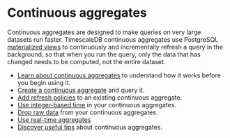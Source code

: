 # Continuous aggregates
Continuous aggregates are designed to make queries on very large datasets run
faster. TimescaleDB continuous aggregates use
PostgreSQL [materialized views][postgres-materialized-views] to continuously and
incrementally refresh a query in the background, so that when you run the query,
only the data that has changed needs to be computed, not the entire dataset.

*   [Learn about continuous aggregates][about-caggs] to understand how it works
    before you begin using it.
*   [Create a continuous aggregate][cagg-create] and query it.
*   [Add refresh policies][cagg-autorefresh] to an existing continuous aggregate.
*   [Use integer-based time][cagg-integer-time] in your continuous aggregates.
*   [Drop raw data][cagg-drop-raw] from your continuous aggregates.
*   [Use real-time aggregates][cagg-realtime]
*   [Discover useful tips][cagg-best-practice] about continuous aggregates.


[postgres-materialized-views]: https://www.postgresql.org/docs/current/rules-materializedviews.html
[about-caggs]: /how-to-guides/continuous-aggregates/about-continuous-aggregates
[cagg-create]: /how-to-guides/continuous-aggregates/create-a-continuous-aggregate
[cagg-autorefresh]: /how-to-guides/continuous-aggregates/adding-automatic-refresh-policies
[cagg-integer-time]: /how-to-guides/continuous-aggregates/integer-based-time
[cagg-drop-raw]: /how-to-guides/continuous-aggregates/drop-raw-data
[cagg-realtime]: /how-to-guides/real-time-aggregates
[cagg-best-practice]: /how-to-guides/continuous-aggregates/best-practices
